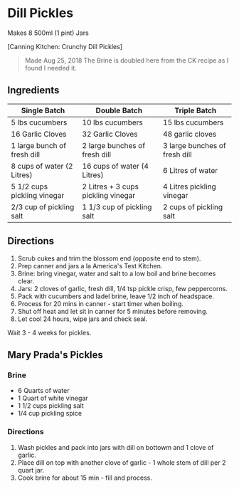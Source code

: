 # Dill Pickles

Makes 8 500ml (1 pint) Jars

[Canning Kitchen: Crunchy Dill Pickles]

> Made Aug 25, 2018
> The Brine is doubled here from the CK recipe as I found I needed it.

## Ingredients
| Single Batch                | Double Batch                       | Triple Batch                  |
|-----------------------------|------------------------------------|-------------------------------|
| 5 lbs cucumbers             | 10 lbs cucumbers                   | 15 lbs cucumbers              |
| 16 Garlic Cloves            | 32 Garlic Cloves                   | 48 garlic cloves              |
| 1 large bunch of fresh dill | 2 large bunches of fresh dill      | 3 large bunches of fresh dill |
| 8 cups of water (2 Litres)  | 16 cups of water (4 Litres)        | 6 Litres of water             |
| 5 1/2 cups pickling vinegar | 2 Litres + 3 cups pickling vinegar | 4 Litres pickling vinegar     |
| 2/3 cup of pickling salt    | 1 1/3 cup of pickling salt         | 2 cups of pickling salt       |

## Directions
1. Scrub cukes and trim the blossom end (opposite end to stem).
2. Prep canner and jars a la America's Test Kitchen.
3. Brine: bring vinegar, water and salt to a low boil and brine becomes clear.
4. Jars: 2 cloves of garlic, fresh dill, 1/4 tsp pickle crisp, few peppercorns.
5. Pack with cucumbers and ladel brine, leave 1/2 inch of headspace.
6. Process for 20 mins in canner - start timer when boiling.
7. Shut off heat and let sit in canner for 5 minutes before removing.
8. Let cool 24 hours, wipe jars and check seal.

Wait 3 - 4 weeks for pickles.

## Mary Prada's Pickles

### Brine
* 6 Quarts of water
* 1 Quart of white vinegar
* 1 1/2 cups pickling salt
* 1/4 cup pickling spice

### Directions
1. Wash pickles and pack into jars with dill on bottowm and 1 clove of garlic.
2. Place dill on top with another clove of garlic - 1 whole stem of dill per 2 quart jar.
3. Cook brine for about 15 min - fill and process.
